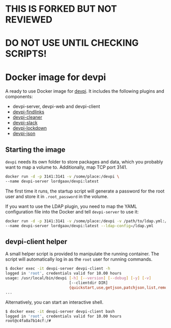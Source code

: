 # THIS IS FORKED BUT NOT REVIEWED
# DO NOT USE UNTIL CHECKING SCRIPTS!

Docker image for devpi
======================
A ready to use Docker image for [devpi](http://doc.devpi.net/latest/). It includes
the following plugins and components:

* devpi-server, devpi-web and devpi-client
* [devpi-findlinks](https://pypi.python.org/pypi/devpi-findlinks)
* [devpi-cleaner](https://pypi.python.org/pypi/devpi-cleaner)
* [devpi-slack](https://pypi.python.org/pypi/devpi-slack)
* [devpi-lockdown](https://pypi.python.org/pypi/devpi-lockdown)
* [devpi-json](https://pypi.org/project/devpi-json-info/)

Starting the image
------------------
`devpi` needs its own folder to store packages and data, which you probably want
to map a volume to. Additionally, map TCP port 3141.

```bash
docker run -d -p 3141:3141 -v /some/place:/devpi \
--name devpi-server lordgaav/devpi:latest
```

The first time it runs, the startup script will generate a password for the root
user and store it in `.root_password` in the volume.

If you want to use the LDAP plugin, you need to map the YAML configuration file
into the Docker and tell `devpi-server` to use it:

```bash
docker run -d -p 3141:3141 -v /some/place:/devpi -v /path/to/ldap.yml:/ldap.yml \
--name devpi-server lordgaav/devpi:latest --ldap-config=/ldap.yml
```


devpi-client helper
-------------------
A small helper script is provided to manipulate the running container. The
script will automatically log in as the `root` user for running commands.

```bash
$ docker exec -it devpi-server devpi-client -h
logged in 'root', credentials valid for 10.00 hours
usage: /usr/local/bin/devpi [-h] [--version] [--debug] [-y] [-v]
                            [--clientdir DIR]
                            {quickstart,use,getjson,patchjson,list,remove,user,login,logoff,index,upload,test,push,install,refresh}
...
```

Alternatively, you can start an interactive shell.

```bash
$ docker exec -it devpi-server devpi-client bash
logged in 'root', credentials valid for 10.00 hours
root@c4fa8a7b14cf:/#
```
